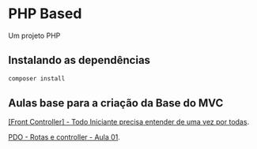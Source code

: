 # PHP Based

Um projeto PHP

## Instalando as dependências

```bash
composer install
```

## Aulas base para a criação da Base do MVC

 [[Front Controller] - Todo Iniciante precisa entender de uma vez por todas](https://youtu.be/SC0XsSETp7o?si=yfVIyNS1dtL8B5hw).

 [PDO - Rotas e controller - Aula 01](https://youtu.be/Gjg-GwrsH9o?si=9iQahhXjAlQpdF3o).